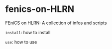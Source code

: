 # fenics-on-HLRN

FEniCS on HLRN: A collection of infos and scripts 

`install`: how to install

`use`: how to use
